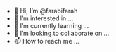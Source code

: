 - 👋 Hi, I’m @farabifarah
- 👀 I’m interested in ...
- 🌱 I’m currently learning ...
- 💞️ I’m looking to collaborate on ...
- 📫 How to reach me ...

<!---
farabifarah/farabifarah is a ✨ special ✨ repository because its `README.md` (this file) appears on your GitHub profile.
You can click the Preview link to take a look at your changes.
--->
